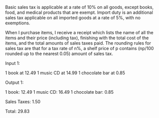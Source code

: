 Basic sales tax is applicable at a rate of 10% on all goods, except books, food, and medical products
that are exempt. Import duty is an additional sales tax applicable on all imported goods at a rate of 5%,
with no exemptions.


When I purchase items, I receive a receipt which lists the name of all the items and their price
(including tax), finishing with the total cost of the items, and the total amounts of sales taxes paid. The
rounding rules for sales tax are that for a tax rate of n%, a shelf price of p contains (np/100 rounded up
to the nearest 0.05) amount of sales tax.

Input 1:

1 book at 12.49
1 music CD at 14.99
1 chocolate bar at 0.85


Output 1:

1 book: 12.49
1 music CD: 16.49
1 chocolate bar: 0.85

Sales Taxes: 1.50

Total: 29.83



